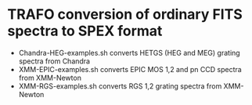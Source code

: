 # TRAFO conversion of ordinary FITS spectra to SPEX format

- Chandra-HEG-examples.sh converts HETGS (HEG and MEG) grating spectra from Chandra
- XMM-EPIC-examples.sh converts EPIC MOS 1,2 and pn CCD spectra from XMM-Newton
- XMM-RGS-examples.sh converts RGS 1,2 grating spectra from XMM-Newton
